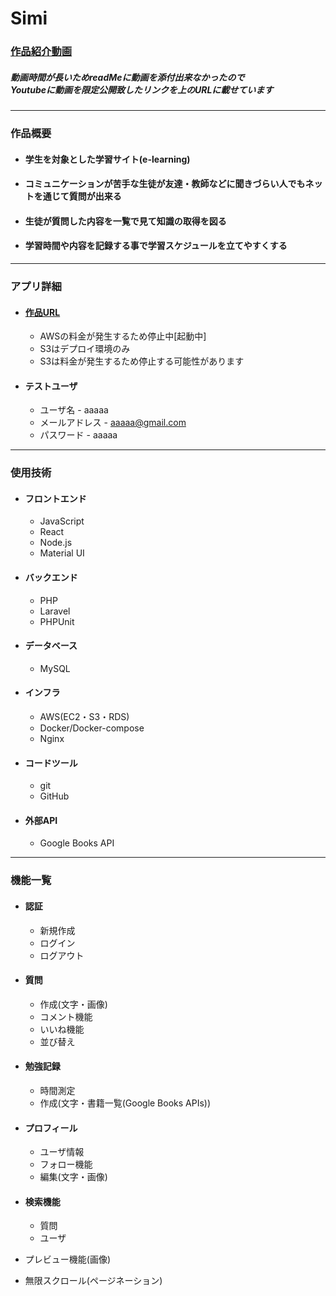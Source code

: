 # **Simi**

### [作品紹介動画](https://www.youtube.com/watch?v=ifSLo4aLnT0)

##### 動画時間が長いためreadMeに動画を添付出来なかったので<br />Youtubeに動画を限定公開致したリンクを上のURLに載せています

---

### 作品概要

- #### 学生を対象とした学習サイト(e-learning)
- #### コミュニケーションが苦手な生徒が友達・教師などに聞きづらい人でもネットを通じて質問が出来る
- #### 生徒が質問した内容を一覧で見て知識の取得を図る
- #### 学習時間や内容を記録する事で学習スケジュールを立てやすくする

---

### アプリ詳細

* #### [作品URL](http://ec2-35-79-219-88.ap-northeast-1.compute.amazonaws.com/) 
    * AWSの料金が発生するため停止中[起動中]
    * S3はデプロイ環境のみ
    * S3は料金が発生するため停止する可能性があります

* #### テストユーザ
    * ユーザ名 - aaaaa
    * メールアドレス - aaaaa@gmail.com
    * パスワード -  aaaaa
    

---

### 使用技術

* #### フロントエンド
    * JavaScript
    * React
    * Node.js
    * Material UI

* #### バックエンド
    * PHP
    * Laravel
    * PHPUnit

* #### データベース
    * MySQL

* #### インフラ
    * AWS(EC2・S3・RDS)
    * Docker/Docker-compose
    * Nginx

* #### コードツール
    * git
    * GitHub

* #### 外部API
    * Google Books API

--- 

### 機能一覧 

* #### 認証
    * 新規作成
    * ログイン
    * ログアウト

* #### 質問
    * 作成(文字・画像)
    * コメント機能
    * いいね機能
    * 並び替え

* #### 勉強記録
    * 時間測定
    * 作成(文字・書籍一覧(Google Books APIs))

* #### プロフィール
    * ユーザ情報
    * フォロー機能 
    * 編集(文字・画像)

* #### 検索機能
    * 質問
    * ユーザ

* プレビュー機能(画像)
* 無限スクロール(ページネーション)


